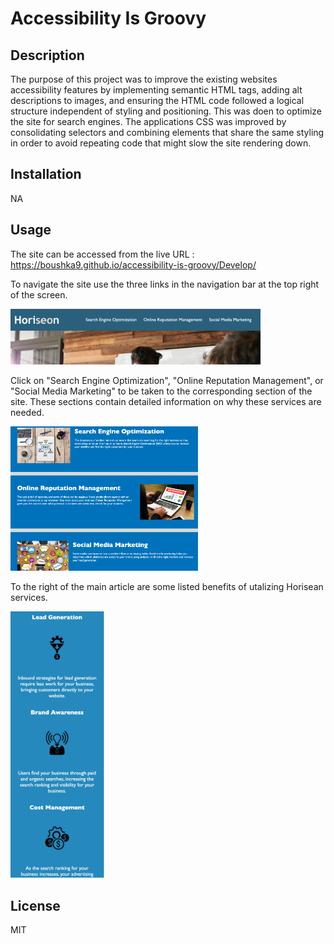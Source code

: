 # Accessibility Is Groovy

## Description

The purpose of this project was to improve the existing websites accessibility features by implementing semantic HTML tags, adding alt descriptions to images, and ensuring the HTML code followed a logical structure independent of styling and positioning. This was doen to optimize the site for search engines. The applications CSS was improved by consolidating selectors and combining elements that share the same styling in order to avoid repeating code that might slow the site rendering down.


## Installation

NA

## Usage

The site can be accessed from the live URL : https://boushka9.github.io/accessibility-is-groovy/Develop/

To navigate the site use the three links in the navigation bar at the top right of the screen.

<img src="./Develop/assets/images/navbar.png" alt="Navigation menu" width="400">

Click on "Search Engine Optimization", "Online Reputation Management", or "Social Media Marketing" to be taken to the corresponding section of the site. These sections contain detailed information on why these services are needed.

<img src="./Develop/assets/images/mainarticle.png" alt="Article content" width="300">

To the right of the main article are some listed benefits of utalizing Horisean services.

<img src="./Develop/assets/images/sidebar.png" alt="Benefits sidebar" width="150">


## License

MIT